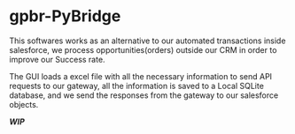 # gpbr-PyBridge
 
This softwares works as an alternative to our automated transactions inside salesforce, we process opportunities(orders) outside our CRM in order to improve our Success rate.

The GUI loads a excel file with all the necessary information to send API requests to our gateway, all the information is saved to a Local SQLite database, and we send the responses from the gateway to our salesforce objects.


***WIP***
